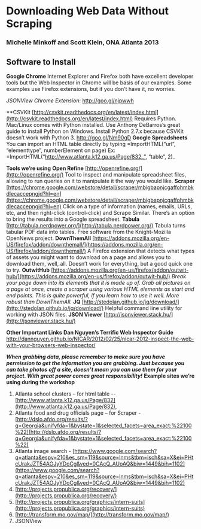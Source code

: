 # Downloading Web Data Without Scraping

### Michelle Minkoff and Scott Klein, ONA Atlanta 2013

## Software to Install

**Google Chrome**
Internet Explorer and Firefox both have excellent developer tools but the Web Inspector in Chrome will be basis of our examples. Some examples use Firefox extensions, but if you don’t have it, no worries.

*JSONView Chrome Extension*: http://goo.gl/njpwwh

**CSVKit 
[http://csvkit.readthedocs.org/en/latest/index.html](http://csvkit.readthedocs.org/en/latest/index.html)
Requires Python. Mac/Linux comes with Python installed. Use Anthony DeBarros’s great guide to install Python on Windows. Install Python 2.7.x because CSVKit doesn’t work with Python 3. http://goo.gl/Nm90gD
**Google Spreadsheets**
You can import an HTML table directly by typing =ImportHTML(“url”, “elementtype”, numberElement on page)
Ex: =ImportHTML(“http://www.atlanta.k12.ga.us/Page/832_”, “table”, 2)_

**Tools we’re using**
**Open Refine**
[http://openrefine.org/](http://openrefine.org/)
Tool to inspect and manipulate spreadsheet files, allowing to run queries on it to manipulate it the way you would like.
**Scraper**
[https://chrome.google.com/webstore/detail/scraper/mbigbapnjcgaffohmbkdlecaccepngjd?hl=en](https://chrome.google.com/webstore/detail/scraper/mbigbapnjcgaffohmbkdlecaccepngjd?hl=en)
Click on a type of information (names, emails, URLs, etc, and then right-click (control-click) and Scrape Similar. There’s an option to bring the results into a Google spreadsheet.
**Tabula**
[http://tabula.nerdpower.org/](http://tabula.nerdpower.org/)
Tabula turns tabular PDF data into tables. Free software from the Knight-Mozilla OpenNews project.
**DownThemAll**
[https://addons.mozilla.org/en-US/firefox/addon/downthemall/](https://addons.mozilla.org/en-US/firefox/addon/downthemall/)
A Firefox extension that detects what types of assets you might want to download on a page and allows you to download them, well, all. Doesn’t work for everything, but a good quick one to try.
**OutwitHub**
[https://addons.mozilla.org/en-us/firefox/addon/outwit-hub/](https://addons.mozilla.org/en-us/firefox/addon/outwit-hub/)
_Break your page down into its elements that it is made up of. Grab all pictures on a page at_ _once,_ _create a scraper using various HTML elements as start and end points. This is quite powerful, if you learn how to use it well._ _More robust than_ _DownThemAll._
**JQ**
[http://stedolan.github.io/jq/download/](http://stedolan.github.io/jq/download/)
Helpful command line utility for working with JSON files.
**JSON Viewer**
[http://jsonviewer.stack.hu/](http://jsonviewer.stack.hu/)


**Other Important Links**
**Dan Nguyen’s Terrific Web Inspector Guide**
http://dannguyen.github.io/NICAR/2012/02/25/nicar-2012-inspect-the-web-with-your-browsers-web-inspector/

**_When grabbing data, please remember to make sure you have permission to get the information you are grabbing. Just because you can take photos off a site, doesn’t mean you can use them for your project. With great power comes great responsibility!_**
**Example sites we’re using during the workshop**
1. Atlanta school clusters – for html table -- [http://www.atlanta.k12.ga.us/Page/832](http://www.atlanta.k12.ga.us/Page/832),
1. Atlanta food and drug officials page – for Scraper - [http://dslo.afdo.org/results/?q=Georgia&unifyfda=1&bystate=1&selected_facets=area_exact:%22100%22](http://dslo.afdo.org/results/?q=Georgia&unifyfda=1&bystate=1&selected_facets=area_exact:%22100%22)
1. Atlanta image search - [https://www.google.com/search?q=atlanta&espv=210&es_sm=119&source=lnms&tbm=isch&sa=X&ei=PHtcUrakJZT54AOJyYDoCg&ved=0CAcQ_AUoAQ&biw=1449&bih=1102](https://www.google.com/search?q=atlanta&espv=210&es_sm=119&source=lnms&tbm=isch&sa=X&ei=PHtcUrakJZT54AOJyYDoCg&ved=0CAcQ_AUoAQ&biw=1449&bih=1102)
1. [http://projects.propublica.org/recovery/](http://projects.propublica.org/recovery/)
1. [http://projects.propublica.org/graphics/intern-suits](http://projects.propublica.org/graphics/intern-suits)
1. [http://transform.mo.gov/map/](http://transform.mo.gov/map/)
1. JSONView
